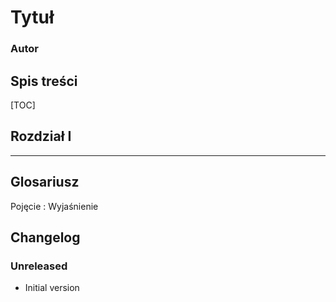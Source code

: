<!--

Compile with:

```
$ pip install -r requirements.txt
$ make
```

-->




# Tytuł


### Autor




## Spis treści


[TOC]




## Rozdział I


* * *




## Glosariusz


Pojęcie
: Wyjaśnienie




## Changelog


### Unreleased

- Initial version
